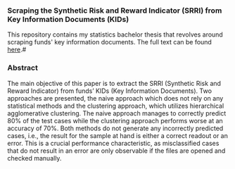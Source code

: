 ### Scraping the Synthetic Risk and Reward Indicator (SRRI) from Key Information Documents (KIDs)

This repository contains my statistics bachelor thesis that revolves around scraping funds' key information documents. The full text can be found [here](https://github.com/Base-R-Best-R/KID/blob/main/Bachelor%20Thesis%20(Statistics)/Bachelor_Thesis_KIDs.pdf).#

### Abstract
The main objective of this paper is to extract the SRRI (Synthetic
Risk and Reward Indicator) from funds’ KIDs (Key Information Documents). Two approaches are presented, the naive approach which does not
rely on any statistical methods and the clustering approach, which utilizes
hierarchical agglomerative clustering. The naive approach manages to correctly predict 80% of the test cases while the clustering approach performs
worse at an accuracy of 70%. Both methods do not generate any incorrectly
predicted cases, i.e., the result for the sample at hand is either a correct
readout or an error. This is a crucial performance characteristic, as misclassified cases that do not result in an error are only observable if the files
are opened and checked manually.


